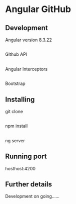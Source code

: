 # Angular GitHub



## Development 
Angular version 8.3.22 
## 
Github API
## 
Angular Interceptors
## 
Bootstrap

## Installing
git clone  
## 
npm install
## 
ng server

## Running port

hosthost:4200


## Further details

Development on going......
